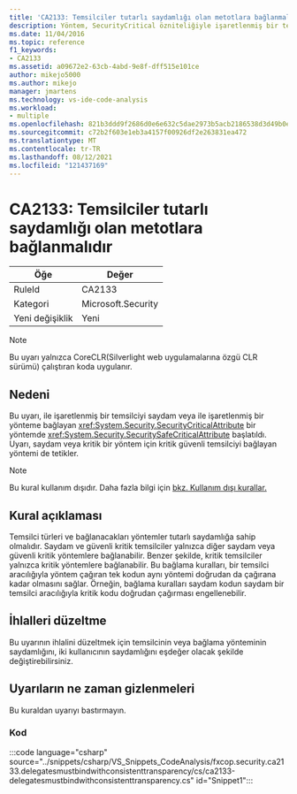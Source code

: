 ```yaml
---
title: 'CA2133: Temsilciler tutarlı saydamlığı olan metotlara bağlanmalıdır'
description: Yöntem, SecurityCritical özniteliğiyle işaretlenmiş bir temsilciyi saydam veya SecuritySafeCritical özniteliğiyle işaretlenmiş bir yönteme bağlar ya da saydam veya kritik bir yönteme kritik öneme sahip bir temsilci bağlar.
ms.date: 11/04/2016
ms.topic: reference
f1_keywords:
- CA2133
ms.assetid: a09672e2-63cb-4abd-9e8f-dff515e101ce
author: mikejo5000
ms.author: mikejo
manager: jmartens
ms.technology: vs-ide-code-analysis
ms.workload:
- multiple
ms.openlocfilehash: 821b3ddd9f2686d0e6e632c5dae2973b5acb2186538d3d49b0edf8c5f270fb50
ms.sourcegitcommit: c72b2f603e1eb3a4157f00926df2e263831ea472
ms.translationtype: MT
ms.contentlocale: tr-TR
ms.lasthandoff: 08/12/2021
ms.locfileid: "121437169"
---
```

# <a name="ca2133-delegates-must-bind-to-methods-with-consistent-transparency"></a>CA2133: Temsilciler tutarlı saydamlığı olan metotlara bağlanmalıdır

|Öğe|Değer|
|-|-|
|RuleId|CA2133|
|Kategori|Microsoft.Security|
|Yeni değişiklik|Yeni|

> [!NOTE]
> Bu uyarı yalnızca CoreCLR(Silverlight web uygulamalarına özgü CLR sürümü) çalıştıran koda uygulanır.

## <a name="cause"></a>Nedeni
Bu uyarı, ile işaretlenmiş bir temsilciyi saydam veya ile işaretlenmiş bir yönteme bağlayan <xref:System.Security.SecurityCriticalAttribute> bir yöntemde <xref:System.Security.SecuritySafeCriticalAttribute> başlatıldı. Uyarı, saydam veya kritik bir yöntem için kritik güvenli temsilciyi bağlayan yöntemi de tetikler.

> [!NOTE]
> Bu kural kullanım dışıdır. Daha fazla bilgi için [bkz. Kullanım dışı kurallar.](fxcop-unported-deprecated-rules.md)

## <a name="rule-description"></a>Kural açıklaması

Temsilci türleri ve bağlanacakları yöntemler tutarlı saydamlığa sahip olmalıdır. Saydam ve güvenli kritik temsilciler yalnızca diğer saydam veya güvenli kritik yöntemlere bağlanabilir. Benzer şekilde, kritik temsilciler yalnızca kritik yöntemlere bağlanabilir. Bu bağlama kuralları, bir temsilci aracılığıyla yöntem çağıran tek kodun aynı yöntemi doğrudan da çağırana kadar olmasını sağlar. Örneğin, bağlama kuralları saydam kodun saydam bir temsilci aracılığıyla kritik kodu doğrudan çağırması engellenebilir.

## <a name="how-to-fix-violations"></a>İhlalleri düzeltme

Bu uyarının ihlalini düzeltmek için temsilcinin veya bağlama yönteminin saydamlığını, iki kullanıcının saydamlığını eşdeğer olacak şekilde değiştirebilirsiniz.

## <a name="when-to-suppress-warnings"></a>Uyarıların ne zaman gizlenmeleri

Bu kuraldan uyarıyı bastırmayın.

### <a name="code"></a>Kod

:::code language="csharp" source="../snippets/csharp/VS_Snippets_CodeAnalysis/fxcop.security.ca2133.delegatesmustbindwithconsistenttransparency/cs/ca2133-delegatesmustbindwithconsistenttransparency.cs" id="Snippet1":::
